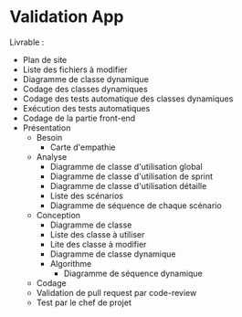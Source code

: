 # Validation App

Livrable : 
  - Plan de site
  - Liste des fichiers à modifier
  - Diagramme de classe dynamique
  - Codage des classes dynamiques
  - Codage des tests automatique des classes dynamiques
  - Exécution des tests automatiques
  - Codage de la partie front-end
  - Présentation
    - Besoin
      - Carte d'empathie
    - Analyse
      - Diagramme de classe d'utilisation global
      - Diagramme de classe d'utilisation de sprint
      - Diagramme de classe d'utilisation détaille 
      - Liste des scénarios
      - Diagramme de séquence de chaque scénario
    - Conception
      - Diagramme de classe
      - Liste des classe à utiliser 
      - Lite des classe à modifier
      - Diagramme de classe dynamique 
      - Algorithme 
        - Diagramme de séquence dynamique
    - Codage
    - Validation de pull request par code-review
    - Test par le chef de projet